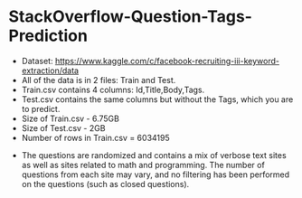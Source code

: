 # StackOverflow-Question-Tags-Prediction
 *  Dataset: https://www.kaggle.com/c/facebook-recruiting-iii-keyword-extraction/data
  * All of the data is in 2 files: Train and Test.
  * Train.csv contains 4 columns: Id,Title,Body,Tags.
  * Test.csv contains the same columns but without the Tags, which you are to predict.
  * Size of Train.csv - 6.75GB
  * Size of Test.csv - 2GB
  * Number of rows in Train.csv = 6034195

- The questions are randomized and contains a mix of verbose text sites as well as sites related to math and programming. The number of questions from each site may vary, and no filtering has been performed on the questions (such as closed questions).
